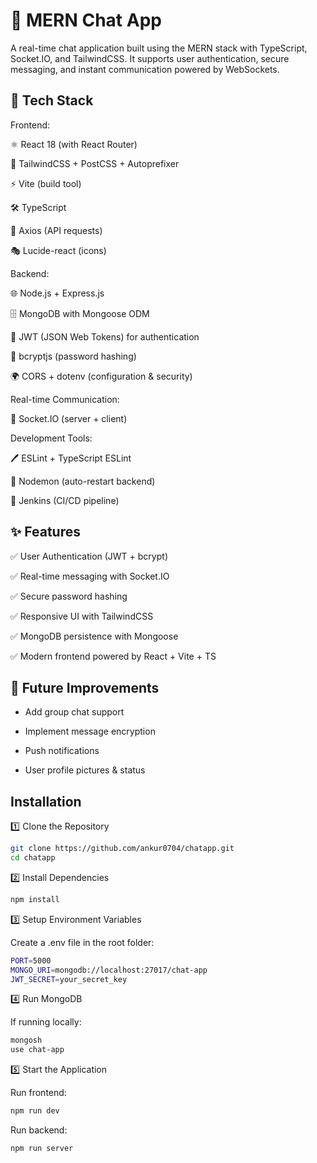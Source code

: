 
# 💬 MERN Chat App

A real-time chat application built using the MERN stack with TypeScript, Socket.IO, and TailwindCSS.
It supports user authentication, secure messaging, and instant communication powered by WebSockets.



## 🚀 Tech Stack

Frontend:

⚛️ React 18 (with React Router)

🎨 TailwindCSS + PostCSS + Autoprefixer

⚡ Vite (build tool)

🛠️ TypeScript

🔗 Axios (API requests)

🎭 Lucide-react (icons)

Backend:

🌐 Node.js + Express.js

🗄️ MongoDB with Mongoose ODM

🔐 JWT (JSON Web Tokens) for authentication

🔑 bcryptjs (password hashing)

🌍 CORS + dotenv (configuration & security)

Real-time Communication:

🔄 Socket.IO (server + client)

Development Tools:

🖊️ ESLint + TypeScript ESLint

🔁 Nodemon (auto-restart backend)

🧪 Jenkins (CI/CD pipeline)

## ✨ Features

✅ User Authentication (JWT + bcrypt) 

✅ Real-time messaging with Socket.IO 

✅ Secure password hashing 

✅ Responsive UI with TailwindCSS 

✅ MongoDB persistence with Mongoose 

✅ Modern frontend powered by React + Vite + TS
## 📌 Future Improvements
- Add group chat support

- Implement message encryption

- Push notifications

- User profile pictures & status
## Installation

1️⃣ Clone the Repository

```bash
git clone https://github.com/ankur0704/chatapp.git
cd chatapp

```


2️⃣ Install Dependencies

```bash
npm install


```


3️⃣ Setup Environment Variables

  Create a .env file in the root folder:

```bash
PORT=5000
MONGO_URI=mongodb://localhost:27017/chat-app
JWT_SECRET=your_secret_key


```

4️⃣ Run MongoDB

If running locally:

```bash
mongosh
use chat-app


```

5️⃣ Start the Application

Run frontend:

```bash
npm run dev

```

Run backend:

```bash
npm run server

```
    
